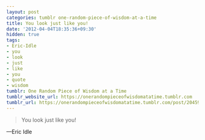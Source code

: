 ```yaml
---
layout: post
categories: tumblr one-random-piece-of-wisdom-at-a-time
title: You look just like you!
date: '2012-04-04T18:35:36+09:30'
hidden: true
tags:
- Eric-Idle
- you
- look
- just
- like
- you
- quote
- wisdom
tumblr: One Random Piece of Wisdom at a Time
tumblr_website_url: https://onerandompieceofwisdomatatime.tumblr.com
tumblr_url: https://onerandompieceofwisdomatatime.tumblr.com/post/20459413566/you-look-just-like-you
---
```

> You look just like you!

—Eric Idle

